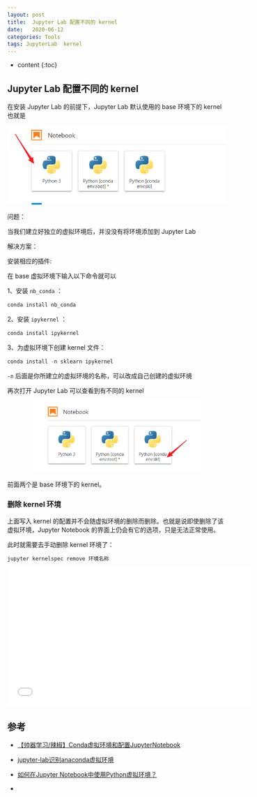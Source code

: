 ```yaml
---
layout: post
title:  Jupyter Lab 配置不同的 kernel
date:   2020-06-12
categories: Tools
tags: JupyterLab  kernel 
---
```

* content
{:toc}
## Jupyter Lab 配置不同的 kernel



在安装 Jupyter Lab 的前提下，Jupyter Lab 默认使用的 base 环境下的 kernel 也就是 

<center><img src="https://raw.githubusercontent.com/HG1227/image/master/img_tuchuang/20200714113644.png" alt="image-20200710103502269" style="zoom:80%;" /></center>

问题：

当我们建立好独立的虚拟环境后，并没没有将环境添加到 Jupyter Lab

解决方案：

安装相应的插件:

在 base 虚拟环境下输入以下命令就可以

1、安装 `nb_conda` ：

```python
conda install nb_conda
```

2、安装 `ipykernel` ：

```python
conda install ipykernel
```

3、为虚拟环境下创建 kernel 文件：

```python
conda install -n sklearn ipykernel
```

`-n` 后面是你所建立的虚拟环境的名称，可以改成自己创建的虚拟环境

再次打开 Jupyter Lab 可以查看到有不同的 kernel 

<center><img src="https://raw.githubusercontent.com/HG1227/image/master/img_tuchuang/20200714113626.png" alt="image-20200710104350438" style="zoom:67%;" /></center>

前面两个是 base 环境下的 kernel。

### 删除 kernel 环境

上面写入 kernel 的配置并不会随虚拟环境的删除而删除。也就是说即使删除了该虚拟环境，Jupyter Notebook 的界面上仍会有它的选项，只是无法正常使用。

此时就需要去手动删除 kernel 环境了：

```python
jupyter kernelspec remove 环境名称
```





<iframe width="560" height="315"  src="//player.bilibili.com/player.html?aid=52280745&bvid=BV1J4411a7cn&cid=91505440&page=1" frameborder="0" allow="accelerometer; autoplay; encrypted-media; gyroscope; picture-in-picture" allowfullscreen> </iframe>

## 参考

- <a href="https://www.bilibili.com/video/BV1J4411a7cn?from=search&seid=13977295405714541493" target="_blank">【帅器学习/辣椒】Conda虚拟环境和配置JupyterNotebook</a> 

- <a href="https://www.cnblogs.com/geoffreyone/p/11555440.html" target="_blank">jupyter-lab识别anaconda虚拟环境</a> 

- <a href="https://www.jianshu.com/p/afea092dda1d" target="_blank">如何在Jupyter Notebook中使用Python虚拟环境？</a> 

- 

